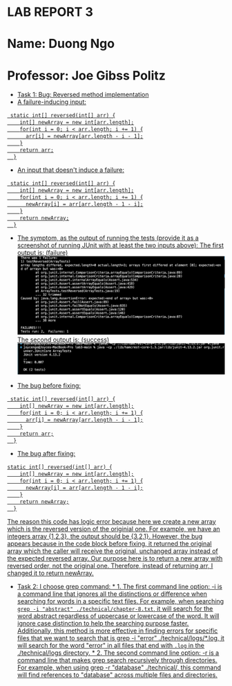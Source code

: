 # LAB REPORT 3
# Name: Duong Ngo
# Professor: Joe Gibss Politz

* <u> Task 1:
Bug: Reversed method implementation
* A failure-inducing input:

```
 static int[] reversed(int[] arr) {
    int[] newArray = new int[arr.length];
    for(int i = 0; i < arr.length; i += 1) {
      arr[i] = newArray[arr.length - i - 1];
    }
    return arr;
  }
```
* An input that doesn't induce a failure:

```
 static int[] reversed(int[] arr) {
    int[] newArray = new int[arr.length];
    for(int i = 0; i < arr.length; i += 1) {
      newArray[i] = arr[arr.length - 1 - i];
    }
    return newArray;
  }

```

* The symptom, as the output of running the tests (provide it as a screenshot of running JUnit with at least the two inputs above):
<u> The first output is: (failure)
![Image](output1.png)
<u> The second output is: (success)
![Image](output2.png)

* The bug before fixing: 
```
 static int[] reversed(int[] arr) {
    int[] newArray = new int[arr.length];
    for(int i = 0; i < arr.length; i += 1) {
      arr[i] = newArray[arr.length - i - 1];
    }
    return arr;
  }
```
* The bug after fixing:
```
static int[] reversed(int[] arr) {
    int[] newArray = new int[arr.length];
    for(int i = 0; i < arr.length; i += 1) {
      newArray[i] = arr[arr.length - 1 - i];
    }
    return newArray;
  }
```
The reason this code has logic error because here we create a new array which is the reversed version of the originial one. For example,
we have an integers array {1,2,3}, the output should be {3,2,1}. However, the bug appears because in the code block before fixing, it 
returned the original array which the caller will receive the original, unchanged array instead of the expected reversed array. Our purpose 
here is to return a new array with reversed order, not the original one. Therefore, instead of returning arr, I changed it to return 
newArray. 

* <u> Task 2:
I choose grep command:
<u> * 1. The first command line option: -i is a command line that ignores all the distinctions or difference when searching for words in a specific 
text files. 
For example, when searching `grep -i "abstract" ./technical/chapter-8.txt`, it will search for the word abstract regardless of uppercase or lowercase
of the word. It will ignore case distinction to help the searching purpose faster. Additionally, this method is more effective in finding 
errors for specific files that we want to search that is grep -i "error" ./technical/logs/*.log, it will search for the word "error" in all files that end with
`.log` in the ./technical/logs directory. 
<u> * 2. The second command line option: -r is a command line that makes grep search recursively through directories. For example, 
when using grep -r "database" ./technical/, this command will find references to "database" across multiple files and directories.

